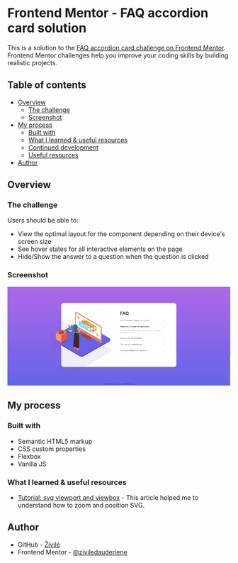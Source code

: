 # Frontend Mentor - FAQ accordion card solution

This is a solution to the [FAQ accordion card challenge on Frontend Mentor](https://www.frontendmentor.io/challenges/faq-accordion-card-XlyjD0Oam). Frontend Mentor challenges help you improve your coding skills by building realistic projects. 

## Table of contents

- [Overview](#overview)
  - [The challenge](#the-challenge)
  - [Screenshot](#screenshot)
- [My process](#my-process)
  - [Built with](#built-with)
  - [What I learned & useful resources](#what-i-learned)
  - [Continued development](#continued-development)
  - [Useful resources](#useful-resources)
- [Author](#author)


## Overview

### The challenge

Users should be able to:

- View the optimal layout for the component depending on their device's screen size
- See hover states for all interactive elements on the page
- Hide/Show the answer to a question when the question is clicked

### Screenshot

![](https://github.com/ziviledauderiene/FAQ-accordion-card/blob/main/faq-accordion-card-main/images/screenshot.png)

## My process

### Built with

- Semantic HTML5 markup
- CSS custom properties
- Flexbox
- Vanilla JS


### What I learned & useful resources

- [Tutorial: svg viewport and viewbox](https://webdesign.tutsplus.com/tutorials/svg-viewport-and-viewbox-for-beginners--cms-30844) - This article helped me to understand how to zoom and position SVG. 


## Author

- GitHub - [Živilė](https://github.com/ziviledauderiene)
- Frontend Mentor - [@ziviledauderiene](https://www.frontendmentor.io/profile/ziviledauderiene)

